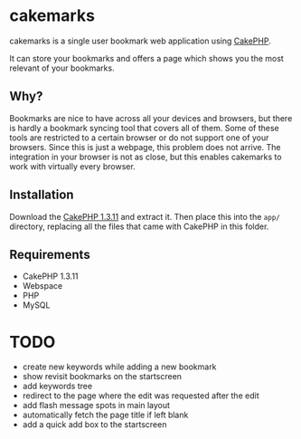 cakemarks
=========

cakemarks is a single user bookmark web application using
[CakePHP](http://cakephp.org).

It can store your bookmarks and offers a page which shows you the most relevant
of your bookmarks.


Why?
----

Bookmarks are nice to have across all your devices and browsers, but there is
hardly a bookmark syncing tool that covers all of them. Some of these tools are
restricted to a certain browser or do not support one of your browsers. Since
this is just a webpage, this problem does not arrive. The integration in your
browser is not as close, but this enables cakemarks to work with virtually
every browser.


Installation
------------

Download the [CakePHP
1.3.11](https://github.com/cakephp/cakephp/zipball/1.3.11) and extract it. Then
place this into the `app/` directory, replacing all the files that came with
CakePHP in this folder.


Requirements
------------

* CakePHP 1.3.11
* Webspace
* PHP
* MySQL


TODO
====

* create new keywords while adding a new bookmark
* show revisit bookmarks on the startscreen
* add keywords tree
* redirect to the page where the edit was requested after the edit
* add flash message spots in main layout
* automatically fetch the page title if left blank
* add a quick add box to the startscreen
